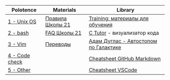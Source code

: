| Polotence                                                     | Materials                                                                                                               | Library                                                                                  |
|---------------------|--------------------------------|---------------------------------------------------------------------------------------|
| [1 - Unix OS](polotence/polotence.1_unix-os.md)               | [Правила Школы 21](materials/21school_rules_kzn2020.md)                                                                 | [Training: материалы для обучения](library/training.md)                                  |
| [2 - bash](polotence/polotence.2_bash.md)                     | [FAQ Школы 21](https://docs.google.com/spreadsheets/d/1TdkoNjlj8RChC64Vi9igEjNY2q_sc_JMcunMk3oYywg/edit#gid=1558877365) | [C Tutor](http://pythontutor.com/c.html#mode=display) - визуализатор кода                |
| [3 - Vim](polotence/polotence.3_vim.md)                       | [Переводы](materials/translations.md)                                                                                   | [Адам Дуглас - Автостопом по Галактике](library/adam_duglas-avtostopom_po_galaktike.pdf) |
| [4 - Code check](polotence/polotence.4_code-check.md)         |                                                                                                                         | [Cheatsheet GitHub Markdown](./library/cheatsheet_gh-markdown.md)                        |
| [5 - Other](polotence/polotence.5_other.md)                   |                                                                                                                         | [Cheatsheet VSCode](./library/cheatsheet_vscode.md)                                      |
